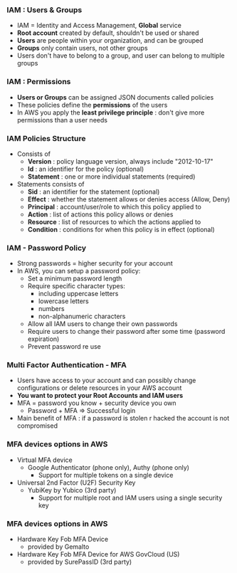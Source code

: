 ### IAM : Users & Groups
- IAM = Identity and Access Management, <Strong>Global</Strong> service
- <Strong>Root account</Strong> created by default, shouldn't be used or shared
- <Strong>Users</Strong> are people within your organization, and can be grouped
- <Strong>Groups</Strong> only contain users, not other groups
- Users don't have to belong to a group, and user can belong to multiple groups

### IAM : Permissions
- <Strong>Users or Groups</Strong> can be assigned JSON documents called policies
- These policies define the <Strong>permissions</Strong> of the users
- In AWS you apply the <Strong>least privilege principle</Strong> : don't give more permissions than a user needs

### IAM Policies Structure
- Consists of
  - <Strong>Version</Strong> : policy language version, always include "2012-10-17"
  - <Strong>Id</Strong> : an identifier for the policy (optional)
  - <Strong>Statement</Strong> : one or more individual statements (required)
- Statements consists of
  - <Strong>Sid</Strong> : an identifier for the statement (optional)
  - <Strong>Effect</Strong> : whether the statement allows or denies access (Allow, Deny)
  - <Strong>Principal</Strong> : account/user/role to which this policy applied to
  - <Strong>Action</Strong> : list of actions this policy allows or denies
  - <Strong>Resource</Strong> : list of resources to which the actions applied to
  - <Strong>Condition</Strong> : conditions for when this policy is in effect (optional)

### IAM - Password Policy
- Strong passwords = higher security for your account
- In AWS, you can setup a password policy:
  - Set a minimum password length
  - Require specific character types:
    - including uppercase letters
    - lowercase letters
    - numbers
    - non-alphanumeric characters
  - Allow all IAM users to change their own passwords
  - Require users to change their password after some time (password expiration)
  - Prevent password re use

### Multi Factor Authentication - MFA
- Users have access to your account and can possibly change configurations or delete resources in your AWS account
- <Strong> You want to protect your Root Accounts and IAM users</Strong>
- MFA = password you know + security device you own
  - Password + MFA => Successful login
- Main benefit of MFA : if a password is stolen r hacked the account is not compromised

### MFA devices options in AWS
- Virtual MFA device
  - Google Authenticator (phone only), Authy (phone only)
    - Support for multiple tokens on a single device
- Universal 2nd Factor (U2F) Security Key
  - YubiKey by Yubico (3rd party)
    - Support for multiple root and IAM users using a single security key

### MFA devices options in AWS
- Hardware Key Fob MFA Device
  - provided by Gemalto
- Hardware Key Fob MFA Device for AWS GovCloud (US)
  - provided by SurePassID (3rd party)